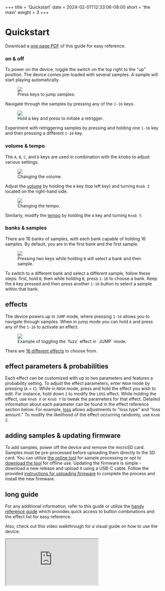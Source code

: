 +++
title = 'Quickstart'
date = 2024-02-01T12:33:06-08:00
short = 'the main'
weight = 3
+++

# Quickstart

Download a [one page PDF](/img/zeptocore_quickstart.pdf) of this guide for easy reference.

### on & off

To power on the device, toggle the switch on the top right to the "up" position. The device comes pre-loaded with several samples. A sample will start playing automatically.

<figure class="imgcombo">
<img src="/img/jump.webp">
<figcaption>Press keys to jump samples.</figcaption>
</figure>

 Navigate through the samples by pressing any of the `1-16` keys.

<figure class="imgcombo">
<img src="/img/retrigger.webp">
<figcaption>Hold a key and press to initiate a retrigger.</figcaption>
</figure>

 Experiment with retriggering samples by pressing and holding one `1-16` key and then pressing a different `1-16` key.



### volume & tempo

The `A`, `B`, `C`, and `D` keys are used in combination with the knobs to adjust various settings.

<figure class="imgcombo">
<img src="/img/volume_turn.webp">
<figcaption>Changing the volume.</figcaption>
</figure>

Adjust the [volume](#volume) by holding the `A` key (top left key) and turning `Knob Z` located on the right-hand side. 


<figure class="imgcombo">
<img src="/img/tempo_turn.webp">
<figcaption>Changing the tempo.</figcaption>
</figure>


Similarly, modify the [tempo](#tempo) by holding the `A` key and turning `Knob Y`.


### banks & samples

There are 16 banks of samples, with each bank capable of holding 16 samples. By default, you are in the first bank and the first sample. 

<figure class="imgcombo">
<img src="/img/change_samples.webp">
<figcaption>Pressing two keys while holding <code>B</code> will select a bank and then sample.</figcaption>
</figure>


To switch to a different bank and select a different sample, follow these steps: first, hold `B`, then while holding `B`, press `1-16` to choose a bank. Keep the `B` key pressed and then press another `1-16` button to select a sample within that bank.

## effects

The device powers up in `JUMP` mode, where pressing `1-16` allows you to navigate through samples. When in jump mode you can hold `A` and press any of the `1-16` to activate an effect.

<figure class="imgcombo">
<img src="/img/jump_effect.webp">
<figcaption>Example of toggling the `fuzz` effect in `JUMP` mode.</figcaption>
</figure>


There are [16 different effects](#effect-list) to choose from. 

## effect parameters & probabilities

Each effect can be customized with up to two parameters and features a probability setting. To adjust the effect parameters, enter `MASH` mode by pressing (`A` + `C`). While in `MASH` mode, press and hold the effect you wish to edit. For instance, hold down `2` to modify the `LOSS` effect. While holding the effect, use `Knob X` or `Knob Y` to tweak the parameters for that effect. Detailed information about each parameter can be found in the effect reference section below. For example, [loss](#loss) allows adjustments to "loss type" and "loss amount." To modify the likelihood of the effect occurring randomly, use `Knob Z`.


## adding samples & updating firmware

To add samples, power off the device and remove the microSD card. Samples must be pre-processed before uploading them directly to the SD card. You can utilize [the online tool](/tool) for sample processing or opt to [download the tool](#uploading-samples) for offline use. Updating the firmware is simple - download a new release and upload it using a USB-C cable. Follow the provided [instructions for uploading firmware](#uploading-firmware) to complete the process and install the new firmware.

## long guide

For any additional information, refer to this guide or utilize the [handy reference guide](#reference) which provides quick access to button combinations and the effect list for easy reference.

Also, check out this video walkthrough for a visual guide on how to use the device:

<div class="plyr__video-embed" id="player">
  <iframe
    src="https://www.youtube.com/embed/WBvos0TkcSY?origin=https://plyr.io&amp;iv_load_policy=3&amp;modestbranding=1&amp;playsinline=1&amp;showinfo=0&amp;rel=0&amp;enablejsapi=1"
    allowfullscreen
    allowtransparency
    allow="autoplay"
  ></iframe>
</div>